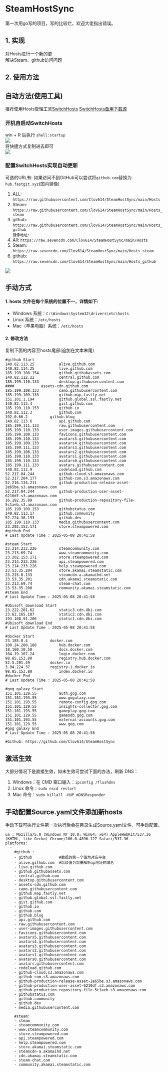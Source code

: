 # SteamHostSync
第一次用go写的项目，写的比较烂，欢迎大佬指出错误。

## 1. 实现
对Hosts进行一个新的更  
解决Steam、github访问问题

## 2. 使用方法
## 自动方法(使用工具)
推荐使用Hosts管理工具[SwitchHosts](https://github.com/oldj/SwitchHosts) 
[SwitchHosts备用下载源](https://nas.iaimi.info/s/nT5pb8jMQp32QwB)
### 开机自启动SwitchHosts
win + R 后执行 `shell:startup`    
![](/img/1.png)  
将快捷方式复制进去即可  
![](/img/2.png)  
### 配置SwitchHosts实现自动更新  
可选的URL有:
如果访问不到GitHub可以尝试将`github.com`替换为`hub.fastgit.xyz`(国内镜像)
1. ALL: `https://raw.githubusercontent.com/Clov614/SteamHostSync/main/Hosts`  
2. Steam: `https://raw.githubusercontent.com/Clov614/SteamHostSync/main/Hosts_steam`  
3. github: `https://raw.githubusercontent.com/Clov614/SteamHostSync/main/Hosts_github`    
`镜像地址:`
4. All: `https://raw.sevencdn.com/Clov614/SteamHostSync/main/Hosts`  
5. Steam: `https://raw.sevencdn.com/Clov614/SteamHostSync/main/Hosts_steam`  
6. github: `https://raw.sevencdn.com/Clov614/SteamHostSync/main/Hosts_github`  

![](/img/3.png)

## 手动方式
#### 1. hosts 文件在每个系统的位置不一，详情如下:
- Windows 系统：`C:\Windows\System32\drivers\etc\hosts`
- Linux 系统：`/etc/hosts`
- Mac（苹果电脑）系统：`/etc/hosts`

#### 2. 修改方法
复制下面的内容至hosts尾部(追加在文本末尾)

```
#github Start
140.82.113.25			alive.github.com
140.82.114.25			live.github.com
185.199.108.154			github.githubassets.com
140.82.112.22			central.github.com
185.199.110.133			desktop.githubusercontent.com
####			assets-cdn.github.com
185.199.108.133			camo.githubusercontent.com
185.199.109.133			github.map.fastly.net
151.101.1.194			github.global.ssl.fastly.net
140.82.113.4			gist.github.com
185.199.110.153			github.io
140.82.112.3			github.com
192.0.66.2			github.blog
140.82.113.6			api.github.com
185.199.111.133			raw.githubusercontent.com
185.199.110.133			user-images.githubusercontent.com
185.199.108.133			favicons.githubusercontent.com
185.199.110.133			avatars5.githubusercontent.com
185.199.109.133			avatars4.githubusercontent.com
185.199.111.133			avatars3.githubusercontent.com
185.199.108.133			avatars2.githubusercontent.com
185.199.110.133			avatars1.githubusercontent.com
185.199.110.133			avatars0.githubusercontent.com
185.199.111.133			avatars.githubusercontent.com
140.82.112.9			codeload.github.com
52.217.84.244			github-cloud.s3.amazonaws.com
52.217.204.177			github-com.s3.amazonaws.com
52.216.134.211			github-production-release-asset-2e65be.s3.amazonaws.com
52.217.84.244			github-production-user-asset-6210df.s3.amazonaws.com
16.182.35.89			github-production-repository-file-5c1aeb.s3.amazonaws.com
185.199.109.153			githubstatus.com
140.82.113.17			github.community
52.224.38.193			github.dev
185.199.110.133			media.githubusercontent.com
23.202.153.171			store.steampowered.com
#github End
# Last Update Time : 2025-05-08 20:41:58 

#steam Start
23.214.233.226			steamcommunity.com
23.213.69.74			www.steamcommunity.com
23.202.153.171			store.steampowered.com
23.214.233.226			api.steampowered.com
23.214.233.226			help.steampowered.com
23.53.35.204			store.akamai.steamstatic.com
23.215.0.133			steamcdn-a.akamaihd.net
23.53.35.201			cdn.akamai.steamstatic.com
23.213.69.74			steam-chat.com
23.53.35.200			community.akamai.steamstatic.com
#steam End
# Last Update Time : 2025-05-08 20:41:58 

#Ubisoft_download Start
23.222.201.62			static3.cdn.Ubi.com
23.62.165.107			static2.cdn.Ubi.com
193.108.91.206			static1.cdn.Ubi.com
#Ubisoft_download End
# Last Update Time : 2025-05-08 20:41:58 

#docker Start
23.185.0.4			docker.com
100.24.200.188			hub.docker.com
18.160.10.58			docs.docker.com
104.19.167.24			login.docker.com
98.85.153.80			registry.hub.docker.com
52.5.201.49			docker.io
3.94.224.37			registry-1.docker.io
98.85.153.80			index.docker.io
#docker End
# Last Update Time : 2025-05-08 20:41:58 

#gog galaxy Start
151.101.129.55			auth.gog.com
151.101.193.55			www.gogalaxy.com
151.101.193.55			remote-config.gog.com
151.101.129.55			insights-collector.gog.com
151.101.193.55			gameplay.gog.com
151.101.129.55			gamesdb.gog.com
151.101.193.55			external-accounts.gog.com
151.101.129.55			www.gog.com
#gog galaxy End
# Last Update Time : 2025-05-08 20:41:58 

#Github: https://github.com/Clov614/SteamHostSync

```

## 激活生效
大部分情况下是直接生效，如未生效可尝试下面的办法，刷新 DNS：
1. Windows：在 CMD 窗口输入：`ipconfig /flushdns`
2. Linux 命令：`sudo nscd restart`
3. Mac 命令：`sudo killall -HUP mDNSResponder`  

## 手动配置Source.yaml文件添加新hosts  
手动下载可执行文件第一次执行后会在目录生成Source.yaml文件，可手动配置。  

```
ua : Mozilla/5.0 (Windows NT 10.0; Win64; x64) AppleWebKit/537.36 (KHTML, like Gecko) Chrome/100.0.4896.127 Safari/537.36
platforms:
  -
    #github :
    - github            #数组的第一个值为对应平台
    - alive.github.com  #后续值为需要解析ip地址的域名
    - live.github.com
    - github.githubassets.com
    - central.github.com
    - desktop.githubusercontent.com
    - assets-cdn.github.com
    - camo.githubusercontent.com
    - github.map.fastly.net
    - github.global.ssl.fastly.net
    - gist.github.com
    - github.io
    - github.com
    - github.blog
    - api.github.com
    - raw.githubusercontent.com
    - user-images.githubusercontent.com
    - favicons.githubusercontent.com
    - avatars5.githubusercontent.com
    - avatars4.githubusercontent.com
    - avatars3.githubusercontent.com
    - avatars2.githubusercontent.com
    - avatars1.githubusercontent.com
    - avatars0.githubusercontent.com
    - avatars.githubusercontent.com
    - codeload.github.com
    - github-cloud.s3.amazonaws.com
    - github-com.s3.amazonaws.com
    - github-production-release-asset-2e65be.s3.amazonaws.com
    - github-production-user-asset-6210df.s3.amazonaws.com
    - github-production-repository-file-5c1aeb.s3.amazonaws.com
    - githubstatus.com
    - github.community
    - github.dev
    - media.githubusercontent.com
  -
    #steam:
    - steam
    - steamcommunity.com
    - www.steamcommunity.com
    - store.steampowered.com
    - api.steampowered.com
    - help.steampowered.com
    - store.akamai.steamstatic.com
    - steamcdn-a.akamaihd.net
    - cdn.akamai.steamstatic.com
    - steam-chat.com
    - community.akamai.steamstatic.com
```
